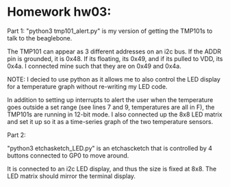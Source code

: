 # Homework hw03:

Part 1:
"python3 tmp101_alert.py" is my version of getting the TMP101s to talk to the beaglebone.

The TMP101 can appear as 3 different addresses on an i2c bus. If the ADDR pin is grounded, it is 0x48. If its floating, its 0x49, and if its pulled to VDD, its 0x4a.
I connected mine such that they are on 0x49 and 0x4a.

NOTE: I decied to use python as it allows me to also control the LED display for a temperature graph without re-writing my LED code.

In addition to setting up interrupts to alert the user when the temperature goes outside a set range (see lines 7 and 9, temperatures are all in F), the TMP101s are running in 12-bit mode.
I also connected up the 8x8 LED matrix and set it up so it as a time-series graph of the two temperature sensors. 


Part 2:

"python3 etchasketch_LED.py" is an etchascketch that is controlled by 4 buttons connected to GP0 to move around. 

It is connected to an i2c LED display, and thus the size is fixed at 8x8. The LED matrix should mirror the terminal display.